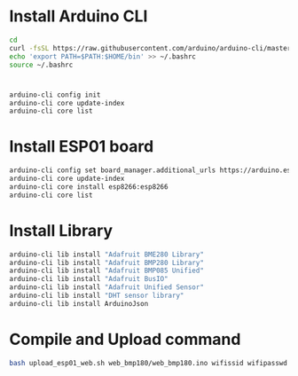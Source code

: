 # Install Arduino CLI
````bash
cd
curl -fsSL https://raw.githubusercontent.com/arduino/arduino-cli/master/install.sh | sh
echo 'export PATH=$PATH:$HOME/bin' >> ~/.bashrc
source ~/.bashrc
````
#
````bash
arduino-cli config init
arduino-cli core update-index
arduino-cli core list
````
# Install ESP01 board
````bash
arduino-cli config set board_manager.additional_urls https://arduino.esp8266.com/stable/package_esp8266com_index.json
arduino-cli core update-index
arduino-cli core install esp8266:esp8266
arduino-cli core list
````
# Install Library
````bash
arduino-cli lib install "Adafruit BME280 Library"
arduino-cli lib install "Adafruit BMP280 Library"
arduino-cli lib install "Adafruit BMP085 Unified"
arduino-cli lib install "Adafruit BusIO"
arduino-cli lib install "Adafruit Unified Sensor"
arduino-cli lib install "DHT sensor library"
arduino-cli lib install ArduinoJson
````
# Compile and Upload command
````bash
bash upload_esp01_web.sh web_bmp180/web_bmp180.ino wifissid wifipasswd hostname
````
